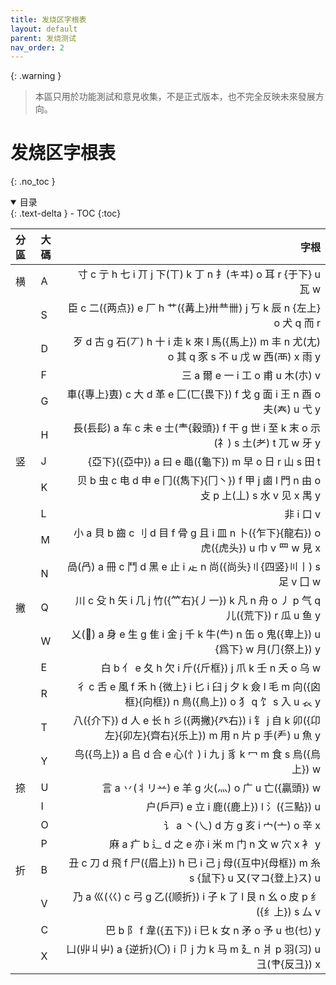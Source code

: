 ```yaml
---
title: 发烧区字根表
layout: default
parent: 发烧测试
nav_order: 2
---
```


{: .warning }
>本區只用於功能測試和意見收集，不是正式版本，也不完全反映未來發展方向。

<!-- omit in toc -->
# 发烧区字根表
{: .no_toc }

<details open markdown="block">
  <summary>
    目录
  </summary>
  {: .text-delta }
- TOC
{:toc}
</details>

| 分區 | 大碼 |                                                                                                                    字根 |
| :--- | :--- | ----------------------------------------------------------------------------------------------------------------------: |
| 横   | A    |                                                寸 c  亍 h  七 i  丌 j  下(丅) k  丁 n  扌(キヰ) o  耳 r  {于下} u  瓦 w |
|      | S    |                                          臣 c  二({两点}) e  厂 h  艹({冓上}卅龷卌) j  丂 k  辰 n  {左上} o  犬 q  而 r |
|      | D    |            歹 d  古 g  石(丆) h  十 i  走 k  來 l  馬({馬上}) m  丰 n  尤(尢) o  其 q  豕 s  不 u  戊 w  西(襾) x  雨 y |
|      | F    |                                                                                  三 a  爾 e  一 i  工 o  甫 u  木(朩) v |
|      | G    |                                       車({專上}叀) c  大 d  革 e  匚(匸{畏下}) f  戈 g  面 i  王 n  酉 o  夫(𡗗) u  弋 y |
|      | H    |                          長(镸髟) a  车 c  未 e  士(龶{穀頭}) f  干 g  世 i  至 k  末 o  示(礻) s  土(耂) t  兀 w  牙 y |
| 竖   | J    |                                                            {亞下}({亞中}) a  曰 e  黽({龜下}) m  早 o  日 r  山 s  田 t |
|      | K    |                    贝 b  虫 c  电 d  申 e  冂({雋下}{冂丶}) f  甲 j  鹵 l  門 n  由 o  攴 p  上(丄) s  水 v  见 x  禺 y |
|      | L    |                                                                                                              非 i  口 v |
|      | M    |                      小 a  貝 b  齒 c  刂 d  目 f  骨 g  且 i  皿 n  卜({乍下}{龍右}) o  虎({虎头}) u  巾 v  罒 w  見 x |
|      | N    |                                            咼(冎) a  冊 c  鬥 d  黑 e  止 i  龰 n  尚({尚头}〢{四竖}〣丨) s  足 v  囗 w |
| 撇   | Q    |                             川 c  殳 h  矢 i  几 j  竹({⺮右}{丿一}) k  凡 n  舟 o  丿 p  气 q  儿({荒下}) r  瓜 u  鱼 y |
|      | W    |                             乂(𠂭) a  身 e  生 g  隹 i  金 j  千 k  牛(⺧) n  缶 o  鬼({卑上}) u  {爲下} w  月(⺆{祭上}) y |
|      | E    |                                                            白 b  亻 e  夂 h  欠 i  斤({斤框}) j  爪 k  壬 n  夭 o  乌 w |
|      | R    | 彳 c  舌 e  風 f  禾 h  {微上} i  匕 i  臼 j  夕 k  僉 l  毛 m  向({囟框}{向框}) n  鳥({鳥上}) o  犭 q  饣 s  入 u  𧘇 y |
|      | T    |    八({介下}) d  人 e  长 h  彡({两撇}{癶右}) i  钅 j  自 k  卯({卬左}{卯左}{齊右}{乐上}) m  用 n  片 p  手(龵) u  魚 y |
|      | Y    |                                                 鸟({鸟上}) a  𠂤 d  合 e  心(忄) i  九 j  豸 k  冖 m  食 s  烏({烏上}) w |
| 捺   | U    |                                                                  言 a  丷(丬リ䒑) e  羊 g  火(灬) o  广 u  亡({贏頭}) w |
|      | I    |                                                                            户(戶戸) e  立 i  鹿({鹿上}) l  氵({三點}) u |
|      | O    |                                                                              讠 a  丶(乀) d  方 g  亥 i  宀(亠) o  辛 x |
|      | P    |                                                              麻 a  疒 b  辶 d  之 e  亦 i  米 m  门 n  文 w  穴 x  衤 y |
| 折   | B    |                      丑 c  刀 d  飛 f  尸({眉上}) h  已 i  己 j  母({互中}{母框}) m  糸 s  {鼠下} u  又(マコ{登上}ス) u |
|      | V    |                                    乃 a  巛(巜) c  弓 g  乙({顺折}) i  子 k  了 l  艮 n  幺 o  皮 p  纟({纟上}) s  厶 v |
|      | C    |                                                              巴 b  阝 f  韋({五下}) i  巳 k  女 n  矛 o  予 u  也(乜) y |
|      | X    |                                      凵(丱丩屮) a  {逆折}(〇) i  卩 j  力 k  马 m  廴 n  爿 p  羽(习) u  彐(肀{反彐}) x |